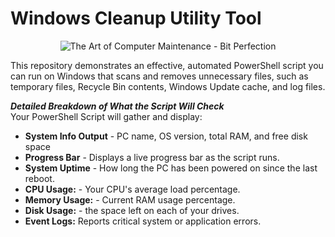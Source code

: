 <h1>Windows Cleanup Utility Tool</h1>
<p align="center">
<img src="https://bitperfection.com/wp-content/uploads/2020/08/Computer-Maintenance-New.jpg" alt="The Art of Computer Maintenance - Bit Perfection"/>
</p>  

This repository demonstrates an effective, automated PowerShell script you can run on Windows that scans and removes unnecessary files, such as temporary files, Recycle Bin contents, Windows Update cache, and log files.

***Detailed Breakdown of What the Script Will Check***  
Your PowerShell Script will gather and display:  
- **System Info Output** - PC name, OS version, total RAM, and free disk space
- **Progress Bar** - Displays a live progress bar as the script runs.
- **System Uptime** - How long the PC has been powered on since the last reboot.
- **CPU Usage:** - Your CPU's average load percentage.
- **Memory Usage:** - Current RAM usage percentage.
- **Disk Usage:** - the space left on each of your drives.
- **Event Logs:** Reports critical system or application errors.
